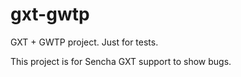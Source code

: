 # gxt-gwtp
GXT + GWTP project. Just for tests.

This project is for Sencha GXT support to show bugs. 
